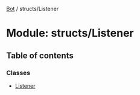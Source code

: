 [Bot](../README.md) / structs/Listener

# Module: structs/Listener

## Table of contents

### Classes

- [Listener](../classes/structs_Listener.Listener.md)
